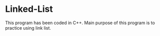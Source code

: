 # Linked-List
This program has been coded in C++. Main purpose of this program is to practice using link list. 
